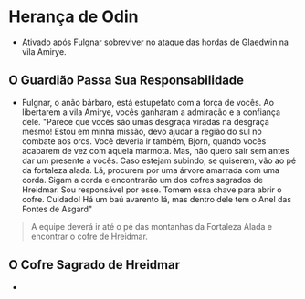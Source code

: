 # Herança de Odin

- Ativado após Fulgnar sobreviver no ataque das hordas de Glaedwin na vila Amirye.

## O Guardião Passa Sua Responsabilidade

- Fulgnar, o anão bárbaro, está estupefato com a força de vocês. Ao libertarem a vila Amirye, vocês ganharam a admiração e a confiança dele. "Parece que vocês são umas desgraça viradas na desgraça mesmo! Estou em minha missão, devo ajudar a região do sul no combate aos orcs. Você deveria ir também, Bjorn, quando vocês acabarem de vez com aquela marmota. Mas, não quero sair sem antes dar um presente a vocês. Caso estejam subindo, se quiserem, vão ao pé da fortaleza alada. Lá, procurem por uma árvore amarrada com uma corda. Sigam a corda e encontrarão um dos cofres sagrados de Hreidmar. Sou responsável por esse. Tomem essa chave para abrir o cofre. Cuidado! Há um baú avarento lá, mas dentro dele tem o Anel das Fontes de Asgard"

> A equipe deverá ir até o pé das montanhas da Fortaleza Alada e encontrar o cofre de Hreidmar.

## O Cofre Sagrado de Hreidmar

- 